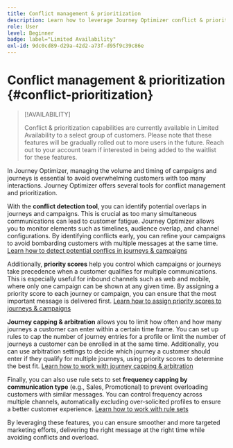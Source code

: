 ```yaml
---
title: Conflict management & prioritization
description: Learn how to leverage Journey Optimizer conflict & prioritization tools.
role: User
level: Beginner
badge: label="Limited Availability"
exl-id: 9dc0cd89-d29a-42d2-a73f-d95f9c39c86e
---
```

# Conflict management & prioritization {#conflict-prioritization}

>[!AVAILABILITY]
>
>Conflict & prioritization capabilities are currently available in Limited Availability to a select group of customers. Please note that these features will be gradually rolled out to more users in the future. Reach out to your account team if interested in being added to the waitlist for these features.

In Journey Optimizer, managing the volume and timing of campaigns and journeys is essential to avoid overwhelming customers with too many interactions. Journey Optimizer offers several tools for conflict management and prioritization.

With the **conflict detection tool**, you can identify potential overlaps in journeys and campaigns. This is crucial as too many simultaneous communications can lead to customer fatigue. Journey Optimizer allows you to monitor elements such as timelines, audience overlap, and channel configurations. By identifying conflicts early, you can refine your campaigns to avoid bombarding customers with multiple messages at the same time. [Learn how to detect potential conflics in journeys & campaigns](conflicts.md)

Additionally, **priority scores** help you control which campaigns or journeys take precedence when a customer qualifies for multiple communications. This is especially useful for inbound channels such as web and mobile, where only one campaign can be shown at any given time. By assigning a priority score to each journey or campaign, you can ensure that the most important message is delivered first. [Learn how to assign priority scores to journeys & campaigns](priority-scores.md)

**Journey capping & arbitration** allows you to limit how often and how many journeys a customer can enter within a certain time frame. You can set up rules to cap the number of journey entries for a profile or limit the number of journeys a customer can be enrolled in at the same time. Additionally, you can use arbitration settings to decide which journey a customer should enter if they qualify for multiple journeys, using priority scores to determine the best fit. [Learn how to work with journey capping & arbitration](journey-capping.md)

Finally, you can also use rule sets to set **frequency capping by communication type** (e.g., Sales, Promotional) to prevent overloading customers with similar messages. You can control frequency across multiple channels, automatically excluding over-solicited profiles to ensure a better customer experience. [Learn how to work with rule sets](../configuration/rule-sets.md)</li></ul>

By leveraging these features, you can ensure smoother and more targeted marketing efforts, delivering the right message at the right time while avoiding conflicts and overload.
